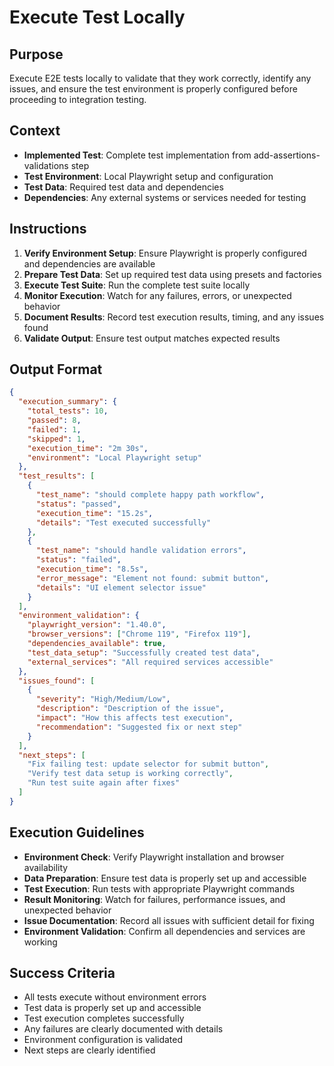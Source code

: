 # Execute Test Locally

## Purpose
Execute E2E tests locally to validate that they work correctly, identify any issues, and ensure the test environment is properly configured before proceeding to integration testing.

## Context
- **Implemented Test**: Complete test implementation from add-assertions-validations step
- **Test Environment**: Local Playwright setup and configuration
- **Test Data**: Required test data and dependencies
- **Dependencies**: Any external systems or services needed for testing

## Instructions
1. **Verify Environment Setup**: Ensure Playwright is properly configured and dependencies are available
2. **Prepare Test Data**: Set up required test data using presets and factories
3. **Execute Test Suite**: Run the complete test suite locally
4. **Monitor Execution**: Watch for any failures, errors, or unexpected behavior
5. **Document Results**: Record test execution results, timing, and any issues found
6. **Validate Output**: Ensure test output matches expected results

## Output Format
```json
{
  "execution_summary": {
    "total_tests": 10,
    "passed": 8,
    "failed": 1,
    "skipped": 1,
    "execution_time": "2m 30s",
    "environment": "Local Playwright setup"
  },
  "test_results": [
    {
      "test_name": "should complete happy path workflow",
      "status": "passed",
      "execution_time": "15.2s",
      "details": "Test executed successfully"
    },
    {
      "test_name": "should handle validation errors",
      "status": "failed",
      "execution_time": "8.5s",
      "error_message": "Element not found: submit button",
      "details": "UI element selector issue"
    }
  ],
  "environment_validation": {
    "playwright_version": "1.40.0",
    "browser_versions": ["Chrome 119", "Firefox 119"],
    "dependencies_available": true,
    "test_data_setup": "Successfully created test data",
    "external_services": "All required services accessible"
  },
  "issues_found": [
    {
      "severity": "High/Medium/Low",
      "description": "Description of the issue",
      "impact": "How this affects test execution",
      "recommendation": "Suggested fix or next step"
    }
  ],
  "next_steps": [
    "Fix failing test: update selector for submit button",
    "Verify test data setup is working correctly",
    "Run test suite again after fixes"
  ]
}
```

## Execution Guidelines
- **Environment Check**: Verify Playwright installation and browser availability
- **Data Preparation**: Ensure test data is properly set up and accessible
- **Test Execution**: Run tests with appropriate Playwright commands
- **Result Monitoring**: Watch for failures, performance issues, and unexpected behavior
- **Issue Documentation**: Record all issues with sufficient detail for fixing
- **Environment Validation**: Confirm all dependencies and services are working

## Success Criteria
- All tests execute without environment errors
- Test data is properly set up and accessible
- Test execution completes successfully
- Any failures are clearly documented with details
- Environment configuration is validated
- Next steps are clearly identified
